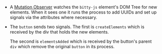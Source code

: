 - A [Mutation Observer](https://developer.mozilla.org/en-US/docs/Web/API/MutationObserver)
watches the <code>bitty-js</code>
element's DOM Tree for new elements. When it sees one
it runs the process to add UUIDs and set up signals
via the attributes where necessary. 

- The <code>button</code> sends two signals. The first is
<code>createElements</code> which is received by
the div that holds the new elements. 

  The second is <code>elementsAdded</code> which
  is received by the button's parent <code>div</code>
  which remove the original <code>button</code>
  in its process.